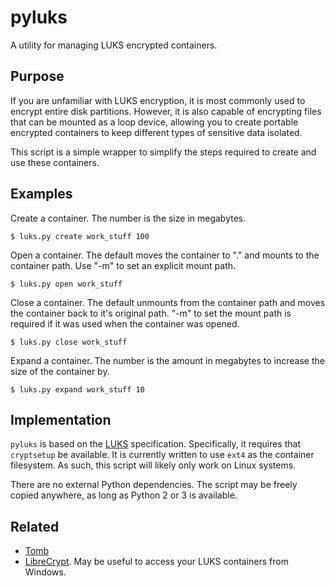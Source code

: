 # pyluks

A utility for managing LUKS encrypted containers.

## Purpose

If you are unfamiliar with LUKS encryption, it is most commonly used to encrypt
entire disk partitions. However, it is also capable of encrypting files that
can be mounted as a loop device, allowing you to create portable encrypted
containers to keep different types of sensitive data isolated.

This script is a simple wrapper to simplify the steps required to create and
use these containers.

## Examples

Create a container. The number is the size in megabytes.

```shell
$ luks.py create work_stuff 100
```

Open a container. The default moves the container to ".<container>" and mounts
to the container path. Use "-m" to set an explicit mount path.

```shell
$ luks.py open work_stuff
```

Close a container. The default unmounts from the container path and moves the
container back to it's original path. "-m" to set the mount path is required
if it was used when the container was opened.

```shell
$ luks.py close work_stuff
```

Expand a container. The number is the amount in megabytes to increase the size
of the container by.

```shell
$ luks.py expand work_stuff 10
```

## Implementation

`pyluks` is based on the [LUKS](https://en.wikipedia.org/wiki/Linux_Unified_Key_Setup) specification. Specifically, it requires that `cryptsetup` be available. It is
currently written to use `ext4` as the container filesystem. As such, this script
will likely only work on Linux systems.

There are no external Python dependencies. The script may be freely copied anywhere,
as long as Python 2 or 3 is available.

## Related

* [Tomb](https://www.dyne.org/software/tomb/)
* [LibreCrypt](https://github.com/t-d-k/LibreCrypt). May be useful to access
  your LUKS containers from Windows.
